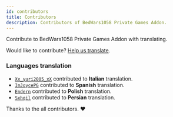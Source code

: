 ```yaml
---
id: contributors
title: Contributors
description: Contributors of BedWars1058 Private Games Addon.
---
```

Contribute to BedWars1058 Private Games Addon with translating.

Would like to contribute? [Help us translate](/private-games/contribute/help-us-translate).

### Languages translation
* [`Xx_yuri2005_xX`](https://polymart.org/u/5122) contributed to **Italian** translation.
* [`ImJoycePG`](https://polymart.org/u/7240) contributed to **Spanish** translation.
* [`Endern`](https://polymart.org/u/3546) contributed to **Polish** translation.
* [`Sxhqil`](https://polymart.org/u/7412) contributed to **Persian** translation. 

Thanks to the all contributors. ❤️
